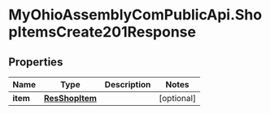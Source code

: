# MyOhioAssemblyComPublicApi.ShopItemsCreate201Response

## Properties

Name | Type | Description | Notes
------------ | ------------- | ------------- | -------------
**item** | [**ResShopItem**](ResShopItem.md) |  | [optional] 


